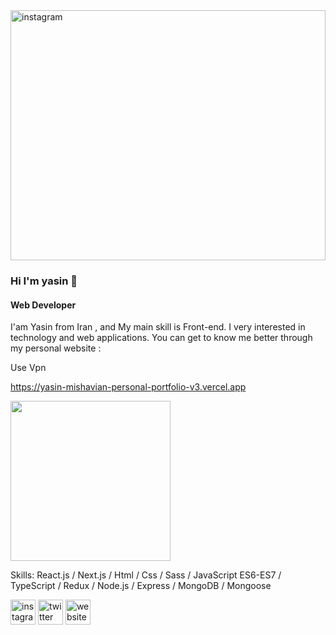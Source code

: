 <img src='https://user-images.githubusercontent.com/94756062/184511497-a3bc3aa1-142b-40fa-a460-14be5590cc6a.jpeg' width='100%'  height='400' alt='instagram'>

### Hi I'm yasin 👋
#### Web Developer

I'am Yasin from Iran , and My main skill is Front-end. I very interested in technology and web applications. You can get to know me better through my personal website :

Use Vpn

https://yasin-mishavian-personal-portfolio-v3.vercel.app

<img src="https://cdn.dribbble.com/users/2069402/screenshots/5574718/gif-4mb.gif" width="256" height="256" />

Skills: React.js / Next.js / Html / Css / Sass / JavaScript ES6-ES7 / TypeScript / Redux / Node.js / Express / MongoDB / Mongoose


[<img src='https://cdn.jsdelivr.net/npm/simple-icons@3.0.1/icons/instagram.svg' alt='instagram' height='40'>](https://www.instagram.com/yasinm.026)         [<img src='https://cdn.jsdelivr.net/npm/simple-icons@3.0.1/icons/twitter.svg' alt='twitter' height='40'>](https://twitter.com/yasinmishavian)         [<img src='https://cdn.jsdelivr.net/npm/simple-icons@3.0.1/icons/icloud.svg' alt='website' height='40'>](https://yasin-mishavian-personal-portfolio-v3.vercel.app)  

